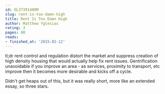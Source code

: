 ```yaml
---
id: OL37391480M
slug: rent-is-too-damn-high
title: Rent Is Too Damn High
author: Matthew Yglesias
rating: 3
pages: 80
reads:
- finished_at: '2015-02-12'
---
```

tl;dr rent control and regulation distort the market and suppress creation of high density housing that would actually help fix rent issues. Gentrification unavoidable if you improve an area - as services, proximity to transport, etc improve then it becomes more desirable and kicks off a cycle.

Didn't get heaps out of this, but it was really short, more like an extended essay, so three stars.
